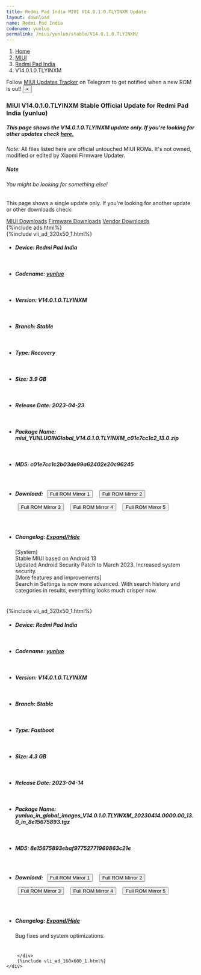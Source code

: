 ```yaml
---
title: Redmi Pad India MIUI V14.0.1.0.TLYINXM Update
layout: download
name: Redmi Pad India
codename: yunluo
permalink: /miui/yunluo/stable/V14.0.1.0.TLYINXM/
---
```

<nav aria-label="breadcrumb">
    <ol class="breadcrumb">
        <li class="breadcrumb-item"><a href="/">Home</a></li>
        <li class="breadcrumb-item"><a href="/miui/">MIUI</a></li>
        <li class="breadcrumb-item"><a href="/miui/yunluo/">Redmi Pad India</a></li>
        <li class="breadcrumb-item active" aria-current="page">V14.0.1.0.TLYINXM</li>
    </ol>
</nav>
<div class="alert alert-primary alert-dismissible fade show" role="alert">
    Follow <a href="https://t.me/MIUIUpdatesTracker" class="alert-link">MIUI Updates Tracker</a> on Telegram to get
    notified when a new ROM is out!
    <button type="button" class="close" data-dismiss="alert" aria-label="Close">
        <span aria-hidden="true">&times;</span>
    </button>
</div>
<div class="col-12 mx-auto">
    <h3 class="title bg-light p-2 rounded">MIUI V14.0.1.0.TLYINXM Stable Official Update for Redmi Pad India (yunluo)</h3>
    <h5>This page shows the V14.0.1.0.TLYINXM update only. If you're looking for other updates check
        <a href="/miui/yunluo/">here.</a></h5>
    <p><i>Note: </i>All files listed here are official untouched MIUI ROMs.
        It's not owned, modified or edited by Xiaomi Firmware Updater.</p>
    <div class="card">
        <div class="card-body">
            <h5 class="card-title">Note</h5>
            <h6 class="card-subtitle mb-2 text-muted">You might be looking for something else!</h6>
            <p class="card-text">This page shows a single update only.
                If you're looking for another update or other downloads check:</p>
            <a href="/miui/" class="card-link">MIUI Downloads</a>
            <a href="/firmware/" class="card-link">Firmware Downloads</a>
            <a href="/vendor/" class="card-link">Vendor Downloads</a>
        </div>
    </div>
    {%include ads.html%}
    <div class="row justify-content-center">
        <div class="col-10" id="downloads">
                    <div class="card card-body">
            {%include vli_ad_320x50_1.html%}
            <ul class="list-unstyled">
                <li style="padding-bottom: 10px;">
                    <h5><b>Device: </b>Redmi Pad India</h5>
                </li>
                <li style="padding-bottom: 10px;">
                    <h5><b>Codename: </b> <a href="/miui/yunluo/" target="_blank">yunluo</a> </h5>
                </li>
                <li style="padding-bottom: 10px;">
                    <h5><b>Version: </b>V14.0.1.0.TLYINXM</h5>
                </li>
                <li style="padding-bottom: 10px;">
                    <h5><b>Branch: </b>Stable</h5>
                </li>
                <li style="padding-bottom: 10px;">
                    <h5><b>Type: </b>Recovery</h5>
                </li>
                <li style="padding-bottom: 10px;">
                    <h5><b>Size: </b>3.9 GB</h5>
                </li>
                <li style="padding-bottom: 10px;">
                    <h5><b>Release Date: </b>2023-04-23</h5>
                </li>
                <li style="padding-bottom: 10px;">
                    <h5><b>Package Name: </b><span id="filename" class="text-dark">miui_YUNLUOINGlobal_V14.0.1.0.TLYINXM_c01e7cc1c2_13.0.zip</span></h5>
                </li>
                <li style="padding-bottom: 10px;">
                    <h5><b>MD5: </b><span id="md5" class="text-muted">c01e7cc1c2b03de99a62402e20c96245</span></h5>
                </li>
                <li style="padding-bottom: 10px;">
                    <h5><b>Download: </b> <button type="button" id="download" class="btn btn-primary" style="margin: 7px;" onclick="window.open('https://cdn-ota.azureedge.net/V14.0.1.0.TLYINXM/miui_YUNLUOINGlobal_V14.0.1.0.TLYINXM_c01e7cc1c2_13.0.zip', '_blank');"><i class="fa fa-download"></i> Full ROM Mirror 1</button> <button type="button" id="download" class="btn btn-primary" style="margin: 7px;" onclick="window.open('https://bn.d.miui.com/V14.0.1.0.TLYINXM/miui_YUNLUOINGlobal_V14.0.1.0.TLYINXM_c01e7cc1c2_13.0.zip', '_blank');"><i class="fa fa-download"></i> Full ROM Mirror 2</button> <button type="button" id="download" class="btn btn-primary" style="margin: 7px;" onclick="window.open('https://ks3orig.bigota.d.miui.com/V14.0.1.0.TLYINXM/miui_YUNLUOINGlobal_V14.0.1.0.TLYINXM_c01e7cc1c2_13.0.zip', '_blank');"><i class="fa fa-download"></i> Full ROM Mirror 3</button> <button type="button" id="download" class="btn btn-primary" style="margin: 7px;" onclick="window.open('https://airtel.bigota.d.miui.com/V14.0.1.0.TLYINXM/miui_YUNLUOINGlobal_V14.0.1.0.TLYINXM_c01e7cc1c2_13.0.zip', '_blank');"><i class="fa fa-download"></i> Full ROM Mirror 4</button> <button type="button" id="download" class="btn btn-primary" style="margin: 7px;" onclick="window.open('https://hugeota.d.miui.com/V14.0.1.0.TLYINXM/miui_YUNLUOINGlobal_V14.0.1.0.TLYINXM_c01e7cc1c2_13.0.zip', '_blank');"><i class="fa fa-download"></i> Full ROM Mirror 5</button></h5>
                </li>
                <li style="padding-bottom: 10px;">
                    <h5><b>Changelog: </b><a href="#yunluo_1_changelog" data-toggle="collapse" role="button"
                            aria-expanded="false" aria-controls="yunluo_1_changelog"> <i class="fa fa-arrow-down"
                                aria-hidden="true"></i> Expand/Hide</a></h5>
                    <div class="collapse" id="yunluo_1_changelog">
                        <p id="changelog_text">[System]<br>Stable MIUI based on Android 13<br>Updated Android Security Patch to March 2023. Increased system security.<br>[More features and improvements]<br>Search in Settings is now more advanced. With search history and categories in results, everything looks much crisper now.</p>
                    </div>
                </li>
            </ul>
        </div>
        <div class="card card-body">
            {%include vli_ad_320x50_1.html%}
            <ul class="list-unstyled">
                <li style="padding-bottom: 10px;">
                    <h5><b>Device: </b>Redmi Pad India</h5>
                </li>
                <li style="padding-bottom: 10px;">
                    <h5><b>Codename: </b> <a href="/miui/yunluo/" target="_blank">yunluo</a> </h5>
                </li>
                <li style="padding-bottom: 10px;">
                    <h5><b>Version: </b>V14.0.1.0.TLYINXM</h5>
                </li>
                <li style="padding-bottom: 10px;">
                    <h5><b>Branch: </b>Stable</h5>
                </li>
                <li style="padding-bottom: 10px;">
                    <h5><b>Type: </b>Fastboot</h5>
                </li>
                <li style="padding-bottom: 10px;">
                    <h5><b>Size: </b>4.3 GB</h5>
                </li>
                <li style="padding-bottom: 10px;">
                    <h5><b>Release Date: </b>2023-04-14</h5>
                </li>
                <li style="padding-bottom: 10px;">
                    <h5><b>Package Name: </b><span id="filename" class="text-dark">yunluo_in_global_images_V14.0.1.0.TLYINXM_20230414.0000.00_13.0_in_8e15675893.tgz</span></h5>
                </li>
                <li style="padding-bottom: 10px;">
                    <h5><b>MD5: </b><span id="md5" class="text-muted">8e15675893ebaf97752771969863c21e</span></h5>
                </li>
                <li style="padding-bottom: 10px;">
                    <h5><b>Download: </b> <button type="button" id="download" class="btn btn-primary" style="margin: 7px;" onclick="window.open('https://cdn-ota.azureedge.net/V14.0.1.0.TLYINXM/yunluo_in_global_images_V14.0.1.0.TLYINXM_20230414.0000.00_13.0_in_8e15675893.tgz', '_blank');"><i class="fa fa-download"></i> Full ROM Mirror 1</button> <button type="button" id="download" class="btn btn-primary" style="margin: 7px;" onclick="window.open('https://bn.d.miui.com/V14.0.1.0.TLYINXM/yunluo_in_global_images_V14.0.1.0.TLYINXM_20230414.0000.00_13.0_in_8e15675893.tgz', '_blank');"><i class="fa fa-download"></i> Full ROM Mirror 2</button> <button type="button" id="download" class="btn btn-primary" style="margin: 7px;" onclick="window.open('https://ks3orig.bigota.d.miui.com/V14.0.1.0.TLYINXM/yunluo_in_global_images_V14.0.1.0.TLYINXM_20230414.0000.00_13.0_in_8e15675893.tgz', '_blank');"><i class="fa fa-download"></i> Full ROM Mirror 3</button> <button type="button" id="download" class="btn btn-primary" style="margin: 7px;" onclick="window.open('https://airtel.bigota.d.miui.com/V14.0.1.0.TLYINXM/yunluo_in_global_images_V14.0.1.0.TLYINXM_20230414.0000.00_13.0_in_8e15675893.tgz', '_blank');"><i class="fa fa-download"></i> Full ROM Mirror 4</button> <button type="button" id="download" class="btn btn-primary" style="margin: 7px;" onclick="window.open('https://hugeota.d.miui.com/V14.0.1.0.TLYINXM/yunluo_in_global_images_V14.0.1.0.TLYINXM_20230414.0000.00_13.0_in_8e15675893.tgz', '_blank');"><i class="fa fa-download"></i> Full ROM Mirror 5</button></h5>
                </li>
                <li style="padding-bottom: 10px;">
                    <h5><b>Changelog: </b><a href="#yunluo_2_changelog" data-toggle="collapse" role="button"
                            aria-expanded="false" aria-controls="yunluo_2_changelog"> <i class="fa fa-arrow-down"
                                aria-hidden="true"></i> Expand/Hide</a></h5>
                    <div class="collapse" id="yunluo_2_changelog">
                        <p id="changelog_text">Bug fixes and system optimizations.</p>
                    </div>
                </li>
            </ul>
        </div>

        </div>
        {%include vli_ad_160x600_1.html%}
    </div>
</div>
